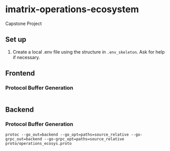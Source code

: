 # imatrix-operations-ecosystem
Capstone Project

## Set up
1. Create a local .env file using the structure in `.env_skeleton`. Ask for help if necessary. 

## Frontend
### Protocol Buffer Generation
```
```

## Backend
### Protocol Buffer Generation
```
protoc --go_out=backend --go_opt=paths=source_relative --go-grpc_out=backend --go-grpc_opt=paths=source_relative proto/operations_ecosys.proto
```